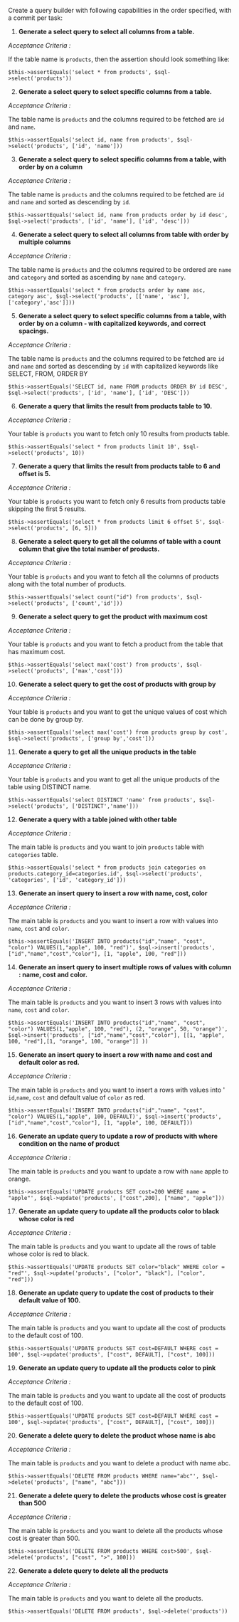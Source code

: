 Create a query builder with following capabilities in the order specified, with a commit per task:

1. **Generate a select query to select all columns from a table.**

*Acceptance Criteria :*

If the table name is `products`, then the assertion should look something like:

```$this->assertEquals('select * from products', $sql->select('products'))```

2. **Generate a select query to select specific columns from a table.**

*Acceptance Criteria :*

The table name is `products` and the columns required to be fetched are `id` and `name`.

```$this->assertEquals('select id, name from products', $sql->select('products', ['id', 'name']))```

3. **Generate a select query to select specific columns from a table, with order by on a column**

*Acceptance Criteria :*

The table name is `products` and the columns required to be fetched are `id` and `name` and sorted as descending by `id`.

```$this->assertEquals('select id, name from products order by id desc', $sql->select('products', ['id', 'name'], ['id', 'desc']))```

4. **Generate a select query to select all columns from table with order by multiple columns**

*Acceptance Criteria :*

The table name is `products` and the columns required to be ordered are `name` and `category` and sorted as ascending by `name` and `category`.


```$this->assertEquals('select * from products order by name asc, category asc', $sql->select('products', [['name', 'asc'],['category','asc']]))```

5. **Generate a select query to select specific columns from a table, with order by on a column - with capitalized keywords, and correct spacings.**

*Acceptance Criteria :*

The table name is `products` and the columns required to be fetched are `id` and `name` and sorted as descending by `id` with capitalized keywords like SELECT, FROM, ORDER BY

```$this->assertEquals('SELECT id, name FROM products ORDER BY id DESC', $sql->select('products', ['id', 'name'], ['id', 'DESC']))```

6. **Generate a query that limits the result from products table to 10.**

*Acceptance Criteria :*

Your table is `products` you want to fetch only 10 results from products table.

```$this->assertEquals('select * from products limit 10', $sql->select('products', 10))```

7. **Generate a query that limits the result from products table to 6 and offset is 5.**

*Acceptance Criteria :*

Your table is `products` you want to fetch only 6 results from products table skipping the first 5 results.

```$this->assertEquals('select * from products limit 6 offset 5', $sql->select('products', [6, 5]))```

8. **Generate a select query to get all the columns of table with a count column that give the total number of products.**

*Acceptance Criteria :*

Your table is `products` and you want to fetch all the columns of products along with the total number of products.

```$this->assertEquals('select count("id") from products', $sql->select('products', ['count','id']))```

9. **Generate a select query to get the product with maximum cost**

*Acceptance Criteria :*

Your table is `products` and you want to fetch a product from the table that has maximum cost.

```$this->assertEquals('select max('cost') from products', $sql->select('products', ['max','cost']))```

10. **Generate a select query to get the cost of products with group by**

*Acceptance Criteria :*

Your table is `products` and you want to get the unique values of cost which can be done by group by.

```$this->assertEquals('select max('cost') from products group by cost', $sql->select('products', ['group by','cost']))```

11. **Generate a query to get all the unique products in the table**

*Acceptance Criteria :*

Your table is `products` and you want to get all the unique products of the table using DISTINCT name.

```$this->assertEquals('select DISTINCT 'name' from products', $sql->select('products', ['DISTINCT','name']))```


12. **Generate a query with a table joined with other table**

 *Acceptance Criteria :*

The main table is `products` and you want to join `products` table with `categories` table.

```$this->assertEquals('select * from products join categories on products.category_id=categories.id', $sql->select('products', 'categories', ['id', 'category_id']))```

13. **Generate an insert query to insert a row with name, cost, color**

 *Acceptance Criteria :*

The main table is `products` and you want to insert a row with values into `name`, `cost` and `color`.

```$this->assertEquals('INSERT INTO products("id","name", "cost", "color") VALUES(1,"apple", 100, "red")', $sql->insert('products', ["id","name","cost","color"], [1, "apple", 100, "red"]))```

14. **Generate an insert query to insert multiple rows of values with column : name, cost and color.**

*Acceptance Criteria :*

The main table is `products` and you want to insert 3 rows with values into `name`, `cost` and `color`.

```$this->assertEquals('INSERT INTO products("id","name", "cost", "color") VALUES(1,"apple", 100, "red"), (2, "orange", 50, "orange")', $sql->insert('products', ["id","name","cost","color"], [[1, "apple", 100, "red"],[1, "orange", 100, "orange"]] ))```

15. **Generate an insert query to insert a row with name and cost and default color as red.**

*Acceptance Criteria :*

The main table is `products` and you want to insert a rows with values into ' `id`,`name`, `cost` and default value of `color` as red.

```$this->assertEquals('INSERT INTO products("id","name", "cost", "color") VALUES(1,"apple", 100, DEFAULT)', $sql->insert('products', ["id","name","cost","color"], [1, "apple", 100, DEFAULT]))```

16. **Generate an update query to update a row of products with where condition on the name of product**

*Acceptance Criteria :*

The main table is `products` and you want to update a row with `name` apple to orange.

```$this->assertEquals('UPDATE products SET cost=200 WHERE name = "apple"', $sql->update('products', ["cost",200], ["name", "apple"]))```

17. **Generate an update query to update all the products color to black whose color is red**

*Acceptance Criteria :*

The main table is `products` and you want to update all the rows of table whose color is red to black.

```$this->assertEquals('UPDATE products SET color="black" WHERE color = "red"', $sql->update('products', ["color", "black"], ["color", "red"]))```

18. **Generate an update query to update the cost of products to their default value of 100.**

*Acceptance Criteria :*

The main table is `products` and you want to update all the cost of products to the default cost of 100.

```$this->assertEquals('UPDATE products SET cost=DEFAULT WHERE cost = 100', $sql->update('products', ["cost", DEFAULT], ["cost", 100]))```

19. **Generate an update query to update all the products color to pink**

*Acceptance Criteria :*

The main table is `products` and you want to update all the cost of products to the default cost of 100.


```$this->assertEquals('UPDATE products SET cost=DEFAULT WHERE cost = 100', $sql->update('products', ["cost", DEFAULT], ["cost", 100]))```

20. **Generate a delete query to delete the product whose name is abc**

*Acceptance Criteria :*

The main table is `products` and you want to delete a product with name abc.

```$this->assertEquals('DELETE FROM products WHERE name="abc"', $sql->delete('products', ["name", "abc"]))```

21. **Generate a delete query to delete the products whose cost is greater than 500**

*Acceptance Criteria :*

The main table is `products` and you want to delete all the products whose cost is greater than 500.

```$this->assertEquals('DELETE FROM products WHERE cost>500', $sql->delete('products', ["cost", ">", 100]))```

22. **Generate a delete query to delete all the products**

*Acceptance Criteria :*

The main table is `products` and you want to delete all the products.

```$this->assertEquals('DELETE FROM products', $sql->delete('products'))```
